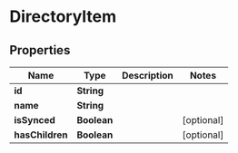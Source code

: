 

# DirectoryItem


## Properties

| Name | Type | Description | Notes |
|------------ | ------------- | ------------- | -------------|
|**id** | **String** |  |  |
|**name** | **String** |  |  |
|**isSynced** | **Boolean** |  |  [optional] |
|**hasChildren** | **Boolean** |  |  [optional] |



